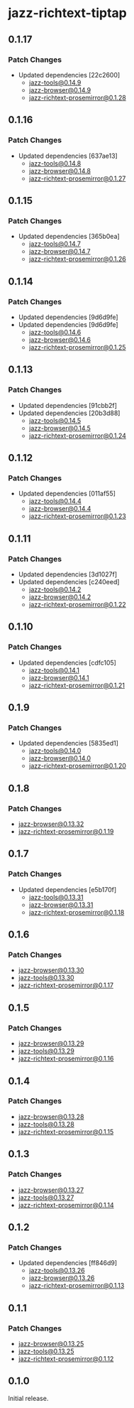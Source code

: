 # jazz-richtext-tiptap

## 0.1.17

### Patch Changes

- Updated dependencies [22c2600]
  - jazz-tools@0.14.9
  - jazz-browser@0.14.9
  - jazz-richtext-prosemirror@0.1.28

## 0.1.16

### Patch Changes

- Updated dependencies [637ae13]
  - jazz-tools@0.14.8
  - jazz-browser@0.14.8
  - jazz-richtext-prosemirror@0.1.27

## 0.1.15

### Patch Changes

- Updated dependencies [365b0ea]
  - jazz-tools@0.14.7
  - jazz-browser@0.14.7
  - jazz-richtext-prosemirror@0.1.26

## 0.1.14

### Patch Changes

- Updated dependencies [9d6d9fe]
- Updated dependencies [9d6d9fe]
  - jazz-tools@0.14.6
  - jazz-browser@0.14.6
  - jazz-richtext-prosemirror@0.1.25

## 0.1.13

### Patch Changes

- Updated dependencies [91cbb2f]
- Updated dependencies [20b3d88]
  - jazz-tools@0.14.5
  - jazz-browser@0.14.5
  - jazz-richtext-prosemirror@0.1.24

## 0.1.12

### Patch Changes

- Updated dependencies [011af55]
  - jazz-tools@0.14.4
  - jazz-browser@0.14.4
  - jazz-richtext-prosemirror@0.1.23

## 0.1.11

### Patch Changes

- Updated dependencies [3d1027f]
- Updated dependencies [c240eed]
  - jazz-tools@0.14.2
  - jazz-browser@0.14.2
  - jazz-richtext-prosemirror@0.1.22

## 0.1.10

### Patch Changes

- Updated dependencies [cdfc105]
  - jazz-tools@0.14.1
  - jazz-browser@0.14.1
  - jazz-richtext-prosemirror@0.1.21

## 0.1.9

### Patch Changes

- Updated dependencies [5835ed1]
  - jazz-tools@0.14.0
  - jazz-browser@0.14.0
  - jazz-richtext-prosemirror@0.1.20

## 0.1.8

### Patch Changes

- jazz-browser@0.13.32
- jazz-richtext-prosemirror@0.1.19

## 0.1.7

### Patch Changes

- Updated dependencies [e5b170f]
  - jazz-tools@0.13.31
  - jazz-browser@0.13.31
  - jazz-richtext-prosemirror@0.1.18

## 0.1.6

### Patch Changes

- jazz-browser@0.13.30
- jazz-tools@0.13.30
- jazz-richtext-prosemirror@0.1.17

## 0.1.5

### Patch Changes

- jazz-browser@0.13.29
- jazz-tools@0.13.29
- jazz-richtext-prosemirror@0.1.16

## 0.1.4

### Patch Changes

- jazz-browser@0.13.28
- jazz-tools@0.13.28
- jazz-richtext-prosemirror@0.1.15

## 0.1.3

### Patch Changes

- jazz-browser@0.13.27
- jazz-tools@0.13.27
- jazz-richtext-prosemirror@0.1.14

## 0.1.2

### Patch Changes

- Updated dependencies [ff846d9]
  - jazz-tools@0.13.26
  - jazz-browser@0.13.26
  - jazz-richtext-prosemirror@0.1.13

## 0.1.1

### Patch Changes

- jazz-browser@0.13.25
- jazz-tools@0.13.25
- jazz-richtext-prosemirror@0.1.12

## 0.1.0

Initial release.
